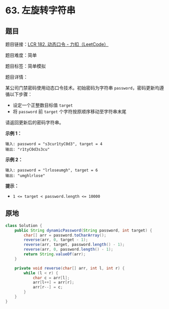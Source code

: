 # 63. 左旋转字符串

## 题目

题目链接：[LCR 182. 动态口令 - 力扣（LeetCode）](https://leetcode.cn/problems/zuo-xuan-zhuan-zi-fu-chuan-lcof/description/)

题目难度：简单

题目标签：简单模拟

题目详情：

某公司门禁密码使用动态口令技术。初始密码为字符串 `password`，密码更新均遵循以下步骤：

- 设定一个正整数目标值 `target`
- 将 `password` 前 `target` 个字符按原顺序移动至字符串末尾

请返回更新后的密码字符串。

**示例 1：**

```
输入: password = "s3cur1tyC0d3", target = 4
输出: "r1tyC0d3s3cu"
```

**示例 2：**

```
输入: password = "lrloseumgh", target = 6
输出: "umghlrlose"
```

**提示：**

- `1 <= target < password.length <= 10000`



## 原地

``` java
class Solution {
    public String dynamicPassword(String password, int target) {
        char[] arr = password.toCharArray();
        reverse(arr, 0, target - 1);
        reverse(arr, target, password.length() - 1);
        reverse(arr, 0, password.length() - 1);
        return String.valueOf(arr);
    }

    private void reverse(char[] arr, int l, int r) {
        while (l < r) {
            char c = arr[l];
            arr[l++] = arr[r];
            arr[r--] = c;
        }
    }
}
```